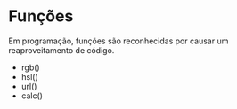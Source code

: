 # Funções

Em programação, funções são reconhecidas por causar um reaproveitamento de código.

* rgb()
* hsl()
* url()
* calc()